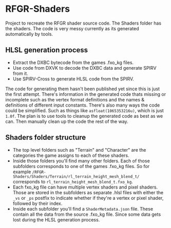 # RFGR-Shaders
Project to recreate the RFGR shader source code. The Shaders folder has the shaders. The code is very messy currently as its generated automatically by tools.

## HLSL generation process
- Extract the DXBC bytecode from the games .fxo_kg files.
- Use code from DXVK to decode the DXBC data and generate SPIRV from it.
- Use SPIRV-Cross to generate HLSL code from the SPIRV.

The code for generating them hasn't been published yet since this is just the first attempt. There's information in the generated code thats missing or incomplete such as the vertex format definitions and the names & definitions of different input constants. There's also many ways the code could be simplified. Such as things like `asfloat(1065353216u)`, which is just `1.0f`. The plan is to use tools to cleanup the generated code as best as we can. Then manually clean up the code the rest of the way. 

## Shaders folder structure
- The top level folders such as "Terrain" and "Character" are the categories the game assigns to each of these shaders.
- Inside those folders you'll find many other folders. Each of those subfolders corresponds to one of the games .fxo_kg files. So for example `/RFGR-Shaders/Shaders/Terrain/rl_terrain_height_mesh_blend_t/` corresponds to `rl_terrain_height_mesh_blend_t.fxo_kg`.
- Each fxo_kg file can have multiple vertex shaders and pixel shaders. Those are stored in the subfolders as separate .hlsl files with either the `_vs` or `_ps` postfix to indicate whether if they're a vertex or pixel shader, followed by their index.
- Inside each subfolder you'll find a `ShaderMetadata.json` file. These contain all the data from the source .fxo_kg file. Since some data gets lost during the HLSL generation process.
